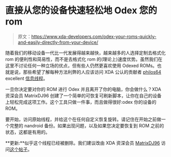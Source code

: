 # 直接从您的设备快速轻松地 Odex 您的 rom

> 原文：<https://www.xda-developers.com/odex-your-roms-quickly-and-easily-directly-from-your-device/>

随着我们的移动设备一代比一代发展得越来越快，越来越多的人选择定制去格式化 rom 的便利性和简易性，而不是去格式化 rom 的(理论上)速度优势。虽然我们在这里不讨论任何一种立场的优点，但有些人仍然更喜欢使用 Odexed ROMs。也就是说，那些希望了解每种方法利弊的人应该访问 XDA 公认的贡献者 [philos64](http://forum.xda-developers.com/member.php?u=2608699) excellent [信息线程](http://forum.xda-developers.com/showthread.php?t=2336411)。

一旦你决定要对你的 ROM 进行 Odex 并且离开了你的电脑，你会做什么？XDA 资深会员 MatrixDJ96 创建了一个简单的可恢复可刷新脚本，让你在自己的设备上轻松完成这项工作。这个工具只做一件事，而且做得很好:odex 你的设备的 ROM。

要开始，访问原始线程，并给这个在任何自定义恢复旋转。请记住在开始之前做一个完整的 nandroid 备份。如果出现问题，以及如果您决定要恢复到 ROM 之前的状态，这都是有用的。

**更新:**似乎这个线程已经被删除。我们建议改由 XDA 资深会员 [MatrixDJ96](http://forum.xda-developers.com/member.php?u=4944549) 访问[这个帖子](http://forum.xda-developers.com/showthread.php?t=2390162)。